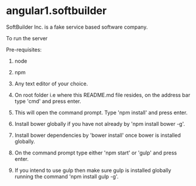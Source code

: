 # angular1.softbuilder
SoftBuilder Inc. is a fake service based software company.

To run the server

Pre-requisites:
1. node
2. npm
3. Any text editor of your choice.

1. On root folder i.e where this README.md file resides, on the address bar type 'cmd' and press enter.
2. This will open the command prompt. Type 'npm install' and press enter.
4. Install bower globally if you have not already by 'npm install bower -g'.
5. Install bower dependencies by 'bower install' once bower is installed globally.
5. On the command prompt type either 'npm start' or 'gulp' and press enter.
6. If you intend to use gulp then make sure gulp is installed globally running the command 'npm install gulp -g'.
